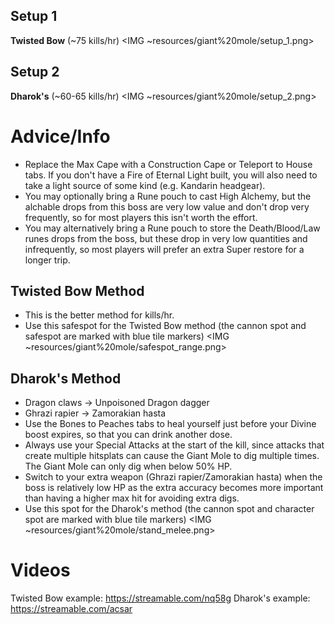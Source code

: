 ## Setup 1
**Twisted Bow** (~75 kills/hr)
<IMG ~resources/giant%20mole/setup_1.png>

## Setup 2
**Dharok's** (~60-65 kills/hr)
<IMG ~resources/giant%20mole/setup_2.png>

# Advice/Info
- Replace the Max Cape with a Construction Cape or Teleport to House tabs. If you don't have a Fire of Eternal Light built, you will also need to take a light source of some kind (e.g. Kandarin headgear).
- You may optionally bring a Rune pouch to cast High Alchemy, but the alchable drops from this boss are very low value and don't drop very frequently, so for most players this isn't worth the effort.
- You may alternatively bring a Rune pouch to store the Death/Blood/Law runes drops from the boss, but these drop in very low quantities and infrequently, so most players will prefer an extra Super restore for a longer trip.
## Twisted Bow Method
- This is the better method for kills/hr.
- Use this safespot for the Twisted Bow method (the cannon spot and safespot are marked with blue tile markers)
  <IMG ~resources/giant%20mole/safespot_range.png>
## Dharok's Method
- Dragon claws → Unpoisoned Dragon dagger
- Ghrazi rapier → Zamorakian hasta
- Use the Bones to Peaches tabs to heal yourself just before your Divine boost expires, so that you can drink another dose.
- Always use your Special Attacks at the start of the kill, since attacks that create multiple hitsplats can cause the Giant Mole to dig multiple times. The Giant Mole can only dig when below 50% HP.
- Switch to your extra weapon (Ghrazi rapier/Zamorakian hasta) when the boss is relatively low HP as the extra accuracy becomes more important than having a higher max hit for avoiding extra digs.
- Use this spot for the Dharok's method (the cannon spot and character spot are marked with blue tile markers)
<IMG ~resources/giant%20mole/stand_melee.png>

# Videos
Twisted Bow example: https://streamable.com/nq58g
Dharok's example: https://streamable.com/acsar
